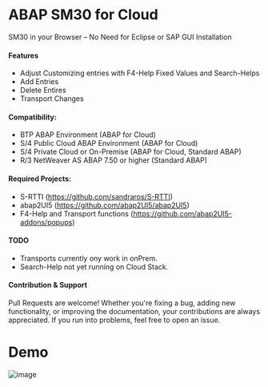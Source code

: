# ABAP SM30 for Cloud
SM30 in your Browser – No Need for Eclipse or SAP GUI Installation

#### Features
* Adjust Customizing entries with F4-Help Fixed Values and Search-Helps
* Add Entries
* Delete Entires
* Transport Changes

#### Compatibility:
* BTP ABAP Environment (ABAP for Cloud)
* S/4 Public Cloud ABAP Environment (ABAP for Cloud)
* S/4 Private Cloud or On-Premise (ABAP for Cloud, Standard ABAP)
* R/3 NetWeaver AS ABAP 7.50 or higher (Standard ABAP)

#### Required Projects:
* S-RTTI (https://github.com/sandraros/S-RTTI)
* abap2UI5 (https://github.com/abap2UI5/abap2UI5)
* F4-Help and Transport functions (https://github.com/abap2UI5-addons/popups)


#### TODO
* Transports currently ony work in onPrem.
* Search-Help not yet running on Cloud Stack.

#### Contribution & Support
Pull Requests are welcome! Whether you're fixing a bug, adding new functionality, or improving the documentation, your contributions are always appreciated. If you run into problems, feel free to open an issue.

# Demo
![image](https://github.com/user-attachments/assets/b5e7bf59-95e4-4c8c-a49e-f07db5730e7f)








